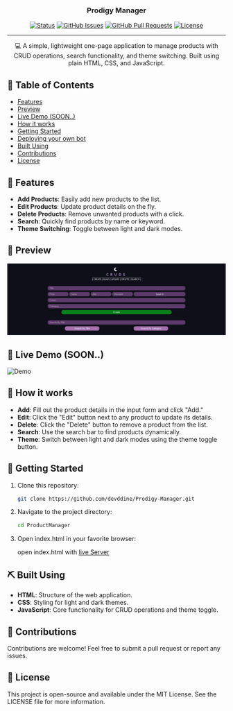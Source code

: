 <h3 align="center">Prodigy Manager</h3>

<div align="center">

[![Status](https://img.shields.io/badge/status-active-success.svg)]()
[![GitHub Issues](https://img.shields.io/github/issues/devddine/Prodigy-Manager.svg)](https://github.com/devddine/Prodigy-Manager/issues)
[![GitHub Pull Requests](https://img.shields.io/github/issues-pr/devddine/Prodigy-Manager.svg)](https://github.com/devddine/Prodigy-Manager/pulls)
[![License](https://img.shields.io/badge/license-MIT-blue.svg)](/LICENSE)

</div>

---

<p align="center"> 💻 A simple, lightweight one-page application to manage products with CRUD operations, search functionality, and theme switching. Built using plain HTML, CSS, and JavaScript.
</p>

## 📝 Table of Contents

- [Features](#features)
- [Preview](#preview)
- [Live Demo (SOON..)](#demo)
- [How it works](#working)
- [Getting Started](#getting_started)
- [Deploying your own bot](#deployment)
- [Built Using](#built_using)
- [Contributions](#contributions)
- [License](#license)

## 🌟 Features <a name = "features"></a>

- **Add Products**: Easily add new products to the list.
- **Edit Products**: Update product details on the fly.
- **Delete Products**: Remove unwanted products with a click.
- **Search**: Quickly find products by name or keyword.
- **Theme Switching**: Toggle between light and dark modes.

## 📐 Preview <a name = "preview"></a>

![Preview](/assets/preview.jpg)

## 🎥 Live Demo (SOON..) <a name = "demo"></a>

![Demo](https://media1.giphy.com/media/oFYKw5OTZBZzVONpUh/giphy.gif?cid=6c09b952tkze8g5znpm0127r3tth7sar0m3ljvpnugi1bcsf&ep=v1_gifs_search&rid=giphy.gif&ct=g)

## 💭 How it works <a name = "working"></a>

- **Add**: Fill out the product details in the input form and click "Add."
- **Edit**: Click the "Edit" button next to any product to update its details.
- **Delete**: Click the "Delete" button to remove a product from the list.
- **Search**: Use the search bar to find products dynamically.
- **Theme**: Switch between light and dark modes using the theme toggle button.

## 🏁 Getting Started <a name = "getting_started"></a>

1. Clone this repository:

   ```bash
   git clone https://github.com/devddine/Prodigy-Manager.git
   ```

2. Navigate to the project directory:

   ```bash
   cd ProductManager
   ```

3. Open index.html in your favorite browser:

   open index.html with [live Server](https://marketplace.visualstudio.com/items?itemName=ritwickdey.LiveServer)

## ⛏️ Built Using <a name = "built_using"></a>

- **HTML**: Structure of the web application.
- **CSS**: Styling for light and dark themes.
- **JavaScript**: Core functionality for CRUD operations and theme toggle.

## 🤝 Contributions <a name = "contributions"></a>

Contributions are welcome! Feel free to submit a pull request or report any issues.

## 📜 License <a name = "license"></a>

This project is open-source and available under the MIT License. See the LICENSE file for more information.

